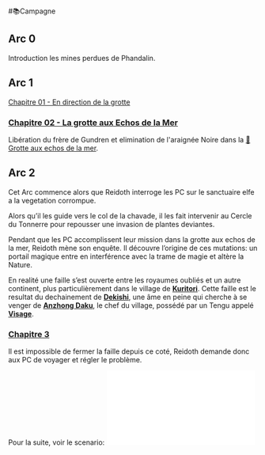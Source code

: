 #📚Campagne
## Arc 0
Introduction les mines perdues de Phandalin.

## Arc 1

[Chapitre 01 - En direction de la grotte](Chapitre%2001%20-%20En%20direction%20de%20la%20grotte.md) 

### [Chapitre 02 - La grotte aux Echos de la Mer](Chapitre%2002%20-%20La%20grotte%20aux%20Echos%20de%20la%20Mer.md)
Libération du frère de Gundren et elimination de l'araignée Noire dans la [📍Grotte aux echos de la mer](lieux/📍Grotte%20aux%20echos%20de%20la%20mer.md).

## Arc 2

Cet Arc commence alors que Reidoth interroge les PC sur le sanctuaire elfe a la vegetation corrompue.

Alors qu’il les guide vers le col de la chavade, il les fait intervenir au Cercle du Tonnerre pour repousser une invasion de plantes deviantes.

Pendant que les PC accomplissent leur mission dans la grotte aux echos de la mer, Reidoth mène son enquête. Il découvre l’origine de ces mutations: un portail magique entre en interférence avec la trame de magie et altère la Nature.

En realité une faille s’est ouverte entre les royaumes oubliés et un autre continent, plus particulièrement dans le village de **[Kuritori](lieux/Kuritori.md)**. Cette faille est le resultat du dechainement de **[Dekishi](PNJ/Dekishi.md)**, une âme en peine qui cherche à se venger de **[Anzhong Daku](PNJ/Anzhong%20Daku.md)**, le chef du village, possédé par un Tengu appelé **[Visage](PNJ/Visage.md)**.

### [Chapitre 3](chapitres/Chapitre%203.md)
Il est impossible de fermer la faille depuis ce coté, Reidoth demande donc aux PC de voyager et régler le problème.

Pour la suite, voir le scenario:
![the-spirit-and-the-charlatan](Chapitre%2001/assets/the-spirit-and-the-charlatan.pdf)


